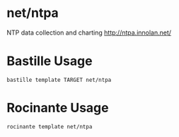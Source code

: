 # net/ntpa
NTP data collection and charting
http://ntpa.innolan.net/

# Bastille Usage
```shell
bastille template TARGET net/ntpa
```

# Rocinante Usage
```shell
rocinante template net/ntpa
```

